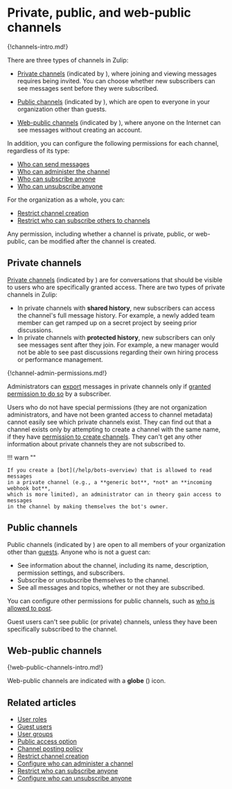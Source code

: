 # Private, public, and web-public channels

{!channels-intro.md!}

There are three types of channels in Zulip:

* [Private channels](#private-channels) (indicated by <i class="zulip-icon
  zulip-icon-lock"></i>), where joining and viewing messages requires being
  invited. You can choose whether new subscribers can see messages sent before
  they were subscribed.

* [Public channels](#public-channels) (indicated by <i class="zulip-icon
  zulip-icon-hashtag"></i>), which are open to everyone in your organization
  other than guests.

* [Web-public channels](#web-public-channels) (indicated by <i class="zulip-icon
  zulip-icon-globe"></i>), where anyone on the Internet can see messages without
  creating an account.

In addition, you can configure the following permissions for each channel,
regardless of its type:

* [Who can send messages](/help/channel-posting-policy)
* [Who can administer the channel](/help/configure-who-can-administer-a-channel)
* [Who can subscribe anyone](/help/configure-who-can-invite-to-channels#configure-who-can-subscribe-anyone-to-a-specific-channel)
* [Who can unsubscribe anyone](/help/configure-who-can-unsubscribe-others)

For the organization as a whole, you can:

* [Restrict channel creation](/help/configure-who-can-create-channels)
* [Restrict who can subscribe others to channels](/help/configure-who-can-invite-to-channels#configure-who-can-subscribe-others-to-channels-in-general)

Any permission, including whether a channel is private, public, or web-public,
can be modified after the channel is created.

## Private channels

[Private channels](#private-channels) (indicated by <i class="zulip-icon
zulip-icon-lock"></i>) are for conversations that should be visible to users who
are specifically granted access. There are two types of private channels in
Zulip:

- In private channels with **shared history**, new subscribers can access the
  channel's full message history. For example, a newly added team member can get
  ramped up on a secret project by seeing prior discussions.
- In private channels with **protected history**, new subscribers can only see
  messages sent after they join. For example, a new manager would not be able to
  see past discussions regarding their own hiring process or performance management.

{!channel-admin-permissions.md!}

Administrators can [export](/help/export-your-organization) messages in private
channels only if [granted permission to do
so](/help/export-your-organization#configure-whether-administrators-can-export-your-private-data)
by a subscriber.

Users who do not have special permissions (they are not organization
administrators, and have not been granted access to channel metadata) cannot
easily see which private channels exist. They can find out that a channel exists
only by attempting to create a channel with the same name, if they have
[permission to create channels](/help/configure-who-can-create-channels). They
can't get any other information about private channels they are not subscribed
to.

!!! warn ""

    If you create a [bot](/help/bots-overview) that is allowed to read messages
    in a private channel (e.g., a **generic bot**, *not* an **incoming webhook bot**,
    which is more limited), an administrator can in theory gain access to messages
    in the channel by making themselves the bot's owner.

## Public channels

Public channels (indicated by <i class="zulip-icon
  zulip-icon-hashtag"></i>) are open to all members of your organization other than
[guests](/help/guest-users). Anyone who is not a guest can:

- See information about the channel, including its name, description, permission
  settings, and subscribers.
- Subscribe or unsubscribe themselves to the channel.
- See all messages and topics, whether or not they are subscribed.

You can configure other permissions for public channels, such as [who is allowed
to post](/help/channel-posting-policy).

Guest users can't see public (or private) channels, unless they have been specifically
subscribed to the channel.

## Web-public channels

{!web-public-channels-intro.md!}

Web-public channels are indicated with a **globe** (<i class="zulip-icon
zulip-icon-globe"></i>) icon.

## Related articles

* [User roles](/help/user-roles)
* [Guest users](/help/guest-users)
* [User groups](/help/user-groups)
* [Public access option](/help/public-access-option)
* [Channel posting policy](/help/channel-posting-policy)
* [Restrict channel creation](/help/configure-who-can-create-channels)
* [Configure who can administer a channel](/help/configure-who-can-administer-a-channel)
* [Restrict who can subscribe anyone](/help/configure-who-can-invite-to-channels)
* [Configure who can unsubscribe anyone](/help/configure-who-can-unsubscribe-others)
